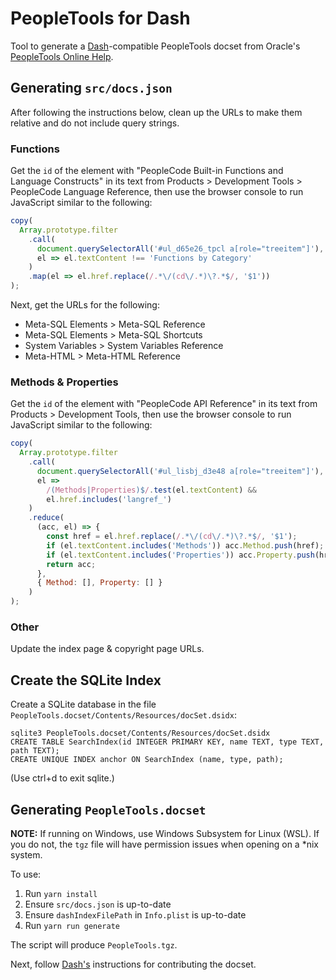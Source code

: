 # PeopleTools for Dash

Tool to generate a [Dash][1]-compatible PeopleTools docset
from Oracle's [PeopleTools Online Help][2].

## Generating `src/docs.json`

After following the instructions below, clean up the URLs to make them relative
and do not include query strings.

### Functions

Get the `id` of the element with "PeopleCode Built-in Functions and Language
Constructs" in its text from Products > Development Tools > PeopleCode Language
Reference, then use the browser console to run JavaScript similar to the
following:

```js
copy(
  Array.prototype.filter
    .call(
      document.querySelectorAll('#ul_d65e26_tpcl a[role="treeitem"]'),
      el => el.textContent !== 'Functions by Category'
    )
    .map(el => el.href.replace(/.*\/(cd\/.*)\?.*$/, '$1'))
);
```

Next, get the URLs for the following:

- Meta-SQL Elements > Meta-SQL Reference
- Meta-SQL Elements > Meta-SQL Shortcuts
- System Variables > System Variables Reference
- Meta-HTML > Meta-HTML Reference

### Methods & Properties

Get the `id` of the element with "PeopleCode API Reference" in its text from
Products > Development Tools, then use the browser console to run JavaScript
similar to the following:

```js
copy(
  Array.prototype.filter
    .call(
      document.querySelectorAll('#ul_lisbj_d3e48 a[role="treeitem"]'),
      el =>
        /(Methods|Properties)$/.test(el.textContent) &&
        el.href.includes('langref_')
    )
    .reduce(
      (acc, el) => {
        const href = el.href.replace(/.*\/(cd\/.*)\?.*$/, '$1');
        if (el.textContent.includes('Methods')) acc.Method.push(href);
        if (el.textContent.includes('Properties')) acc.Property.push(href);
        return acc;
      },
      { Method: [], Property: [] }
    )
);
```

### Other

Update the index page & copyright page URLs.

## Create the SQLite Index

Create a SQLite database in the file `PeopleTools.docset/Contents/Resources/docSet.dsidx`:

```
sqlite3 PeopleTools.docset/Contents/Resources/docSet.dsidx
CREATE TABLE SearchIndex(id INTEGER PRIMARY KEY, name TEXT, type TEXT, path TEXT);
CREATE UNIQUE INDEX anchor ON SearchIndex (name, type, path);
```

(Use ctrl+d to exit sqlite.)

## Generating `PeopleTools.docset`

**NOTE:** If running on Windows, use Windows Subsystem for Linux (WSL). If you
do not, the `tgz` file will have permission issues when opening on a \*nix
system.

To use:

1. Run `yarn install`
2. Ensure `src/docs.json` is up-to-date
3. Ensure `dashIndexFilePath` in `Info.plist` is up-to-date
4. Run `yarn run generate`

The script will produce `PeopleTools.tgz`.

Next, follow [Dash's][3]
instructions for contributing the docset.

[1]: https://kapeli.com/dash
[2]: https://docs.oracle.com/cd/E17566_01/epm91pbr0/eng/psbooks/psft_homepage.htm
[3]: https://github.com/Kapeli/Dash-User-Contributions
